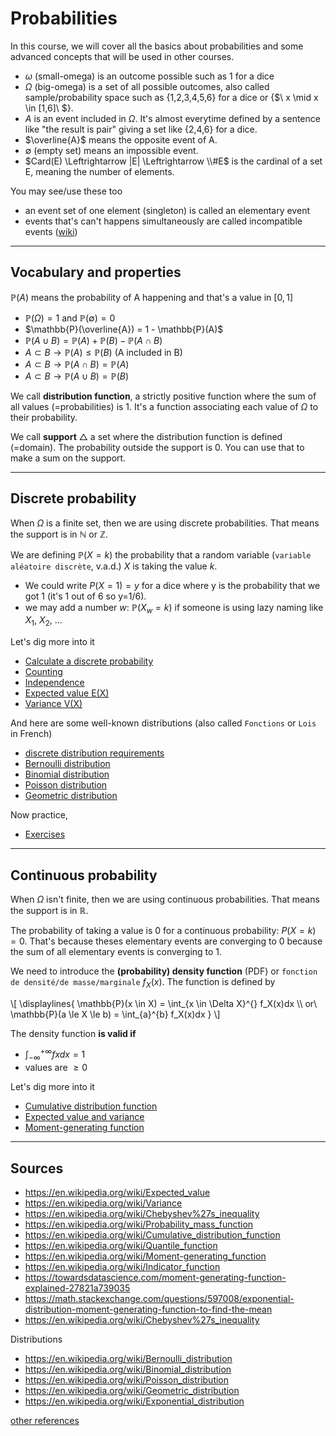 # Probabilities

In this course, we will cover all the basics about
probabilities and some advanced concepts that
will be used in other courses.

* $\omega$ (small-omega)
  is an outcome possible 
  <span class="tms">such as 1 for a dice</span>
* $\Omega$ (big-omega)
  is a set of all possible outcomes,
  also called sample/probability space
  <span class="tms">such as {1,2,3,4,5,6} for a dice
  or {$\ x \mid x \in [1,6]\ $}</span>.
* $A$ is an event included in <span>
  $\Omega$. <span class="tms">
  It's almost everytime defined
  by a sentence like "the result is pair"
  giving a set like {2,4,6} for a dice.
  </span>
* $\overline{A}$ means the opposite
  event of A.
* $\emptyset$ (empty set)
  means an impossible event.
* $Card(E) \Leftrightarrow |E| \Leftrightarrow \\#E$ is the cardinal of
  a set E, meaning the number of elements.

You may see/use these too

* an event set of one element (singleton) is called
  an elementary event
* events that's can't happens simultaneously are
  called incompatible events ([wiki](https://fr.wikipedia.org/wiki/%C3%89v%C3%A9nements_incompatibles))

<hr class="sl">

## Vocabulary and properties

$\mathbb{P}(A)$ 
means the probability of A
happening and that's a value in
$[0,1]$

* $\mathbb{P}(\Omega) = 1$ and $\mathbb{P}(\emptyset) = 0$
* $\mathbb{P}(\overline{A}) = 1 - \mathbb{P}(A)$
* $\mathbb{P}(A \cup B) = \mathbb{P}(A) + \mathbb{P}(B) -
  \mathbb{P}(A \cap B)$
* $A \subset B \to \mathbb{P}(A) \le \mathbb{P}(B)$ (A included in B)
* $A \subset B \to \mathbb{P}(A \cap B) = \mathbb{P}(A)$
* $A \subset B \to \mathbb{P}(A \cup B) = \mathbb{P}(B)$

We call **distribution function**, a strictly positive
function where the sum of all values (=probabilities) is 1.
It's a function associating each value of
$\Omega$ to their probability.

We call **support** $\bigtriangleup$ 
a set where the distribution function is defined
(=domain). The probability
outside the support is 0. You can use that to make a sum
on the support.

<hr class="sl">

## Discrete probability

When $\Omega$ is a finite set, 
then we are using discrete probabilities.
That means the support is
in $\mathbb{N}$ or $\mathbb{Z}$.

We are defining $\mathbb{P}(X=k)$ the probability that a random variable 
(``variable aléatoire discrète``, v.a.d.) $X$ is taking the value $k$.

* We could write $P(X = 1) = y$ for a dice where y is
  the probability that we got 1 (<span class="tms">it's 1 out of 6 so y=1/6</span>).
* we may add a number $w$: $\mathbb{P}(X_w=k)$
  if someone is using lazy naming like $X_1$, $X_2$, ...

Let's dig more into it

* [Calculate a discrete probability](discrete/calculate.md)
* [Counting](discrete/counting.md)
* [Independence](discrete/independence.md)
* [Expected value E(X)](discrete/expected-value.md)
* [Variance V(X)](discrete/variance.md)

And here are some well-known distributions
(also called ``Fonctions`` or ``Lois`` in French)

* [discrete distribution requirements](discrete/dist/requirements.md)
* [Bernoulli distribution](discrete/dist/bernoulli.md)
* [Binomial distribution](discrete/dist/binom.md)
* [Poisson distribution](discrete/dist/poisson.md)
* [Geometric distribution](discrete/dist/geometric.md)

Now practice,

* [Exercises](discrete/exercises.md)

<hr class="sr">

## Continuous probability

When $\Omega$ isn't finite,
then we are using continuous probabilities.
That means the support is
in $\mathbb{R}$.

The probability of taking a value is 0 for
a continuous probability: $P(X=k)=0$. That's because
theses elementary events are converging to 0
because the sum of all elementary events is converging
to 1.

We need to introduce the **(probability) density function** (PDF)
or ``fonction de densité/de masse/marginale`` $f_X(x)$. The function is defined
by 

<div>
\[
\displaylines{
\mathbb{P}(x \in X) = \int_{x \in \Delta X}^{} f_X(x)dx \\
or\ \mathbb{P}(a \le X \le b) = \int_{a}^{b} f_X(x)dx
}
\]
</div>

The density function **is valid if**

* $\int_{-\infty}^{+\infty} fxdx = 1$
* values are $\ge 0$

Let's dig more into it

* [Cumulative distribution function](continuous/cdf.md)
* [Expected value and variance](continuous/moments.md)
* [Moment-generating function](continuous/mgf.md)

<hr class="sr">

## Sources

* <https://en.wikipedia.org/wiki/Expected_value>
* <https://en.wikipedia.org/wiki/Variance>
* <https://en.wikipedia.org/wiki/Chebyshev%27s_inequality>
* <https://en.wikipedia.org/wiki/Probability_mass_function>
* <https://en.wikipedia.org/wiki/Cumulative_distribution_function>
* <https://en.wikipedia.org/wiki/Quantile_function>
* <https://en.wikipedia.org/wiki/Moment-generating_function>
* <https://en.wikipedia.org/wiki/Indicator_function>
* <https://towardsdatascience.com/moment-generating-function-explained-27821a739035>
* <https://math.stackexchange.com/questions/597008/exponential-distribution-moment-generating-function-to-find-the-mean>
* <https://en.wikipedia.org/wiki/Chebyshev%27s_inequality>

Distributions

* <https://en.wikipedia.org/wiki/Bernoulli_distribution>
* <https://en.wikipedia.org/wiki/Binomial_distribution>
* <https://en.wikipedia.org/wiki/Poisson_distribution>
* <https://en.wikipedia.org/wiki/Geometric_distribution>
* <https://en.wikipedia.org/wiki/Exponential_distribution>

[other references](refs.md)